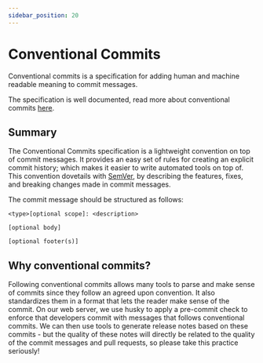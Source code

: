 ```yaml
---
sidebar_position: 20
---
```


# Conventional Commits

Conventional commits is a specification for adding human and machine readable meaning to commit messages.

The specification is well documented, read more about conventional commits [here](https://www.conventionalcommits.org/).

## Summary

The Conventional Commits specification is a lightweight convention on top of commit messages. It provides an easy set
of rules for creating an explicit commit history; which makes it easier to write automated tools on top of. This
convention dovetails with [SemVer](https://semver.org/), by describing the features, fixes, and breaking changes made in
commit messages.

The commit message should be structured as follows:

```
<type>[optional scope]: <description>

[optional body]

[optional footer(s)]
```

## Why conventional commits?

Following conventional commits allows many tools to parse and make sense of commits since they follow an agreed upon
convention. It also standardizes them in a format that lets the reader make sense of the commit. On our web server, we
use husky to apply a pre-commit check to enforce that developers commit with messages that follows conventional commits.
We can then use tools to generate release notes based on these commits - but the quality of these notes will directly be
related to the quality of the commit messages and pull requests, so please take this practice seriously!
